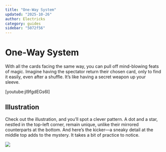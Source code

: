 ```yaml
---
title: "One-Way System"
updated: "2025-10-26"
author: Electricks
category: guides
sidebar: "5072f56"
---
```


# One-Way System

With all the cards facing the same way, you can pull off mind-blowing feats of magic. Imagine having the spectator return their chosen card, only to find it easily, even after a shuffle. It’s like having a secret weapon up your sleeve.

[youtube:jl9fgdEGs6I]

## Illustration

Check out the illustration, and you’ll spot a clever pattern. A dot and a star, nestled in the top-left corner, remain unique, unlike their mirrored counterparts at the bottom. And here’s the kicker—a sneaky detail at the middle top adds to the mystery. It takes a bit of practice to notice.

![](https://electricks.info/wp-content/uploads/2024/05/04-1024x768.jpg)